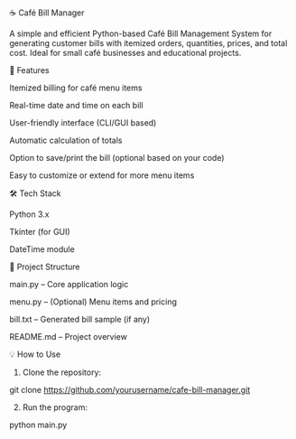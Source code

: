 ☕ Café Bill Manager

A simple and efficient Python-based Café Bill Management System for generating customer bills with itemized orders, quantities, prices, and total cost. Ideal for small café businesses and educational projects.

🚀 Features

Itemized billing for café menu items

Real-time date and time on each bill

User-friendly interface (CLI/GUI based)

Automatic calculation of totals

Option to save/print the bill (optional based on your code)

Easy to customize or extend for more menu items


🛠️ Tech Stack

Python 3.x

Tkinter (for GUI) 

DateTime module


📂 Project Structure

main.py – Core application logic

menu.py – (Optional) Menu items and pricing

bill.txt – Generated bill sample (if any)

README.md – Project overview


💡 How to Use

1. Clone the repository:

git clone https://github.com/yourusername/cafe-bill-manager.git


2. Run the program:

python main.py
